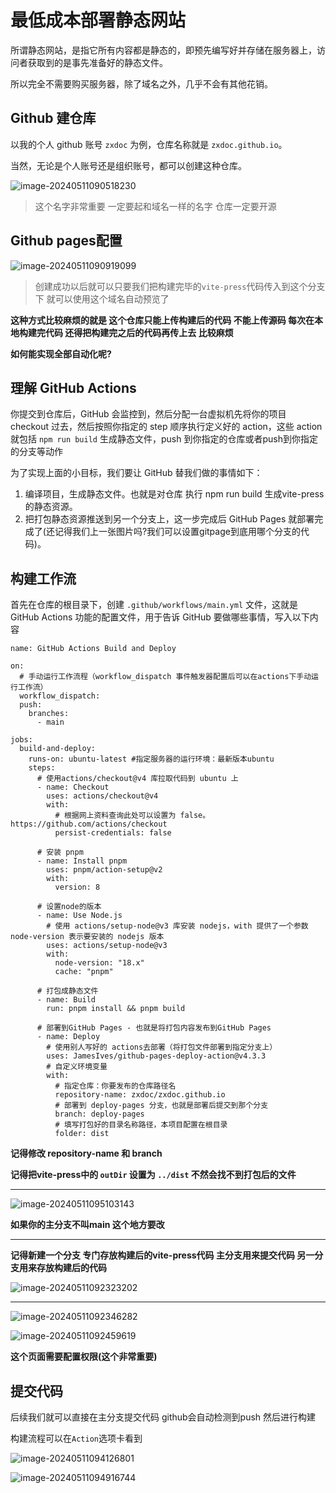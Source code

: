 # 最低成本部署静态网站

所谓静态网站，是指它所有内容都是静态的，即预先编写好并存储在服务器上，访问者获取到的是事先准备好的静态文件。

所以完全不需要购买服务器，除了域名之外，几乎不会有其他花销。

## **Github 建仓库**



以我的个人 github 账号 `zxdoc` 为例，仓库名称就是 `zxdoc.github.io`。

当然，无论是个人账号还是组织账号，都可以创建这种仓库。

![image-20240511090518230](https://gitee.com/zhaox010/pic-go-save/raw/master/image/202405110905337.png)

> 这个名字非常重要 一定要起和域名一样的名字 仓库一定要开源

## Github pages配置

![image-20240511090919099](https://gitee.com/zhaox010/pic-go-save/raw/master/image/202405110909158.png)

>  创建成功以后就可以只要我们把构建完毕的`vite-press`代码传入到这个分支下 就可以使用这个域名自动预览了

**这种方式比较麻烦的就是 这个仓库只能上传构建后的代码 不能上传源码 每次在本地构建完代码 还得把构建完之后的代码再传上去 比较麻烦**

**如何能实现全部自动化呢?**

## 理解 GitHub Actions

你提交到仓库后，GitHub 会监控到，然后分配一台虚拟机先将你的项目 checkout 过去，然后按照你指定的 step 顺序执行定义好的 action，这些 action 就包括 `npm run build` 生成静态文件，push 到你指定的仓库或者push到你指定的分支等动作

为了实现上面的小目标，我们要让 GitHub 替我们做的事情如下：

1. 编译项目，生成静态文件。也就是对仓库 执行 npm run build 生成vite-press的静态资源。
2. 把打包静态资源推送到另一个分支上，这一步完成后 GitHub Pages 就部署完成了(还记得我们上一张图片吗?我们可以设置gitpage到底用哪个分支的代码)。

## 构建工作流

首先在仓库的根目录下，创建 `.github/workflows/main.yml` 文件，这就是 GitHub Actions 功能的配置文件，用于告诉 GitHub 要做哪些事情，写入以下内容

```
name: GitHub Actions Build and Deploy

on:
  # 手动运行工作流程（workflow_dispatch 事件触发器配置后可以在actions下手动运行工作流）
  workflow_dispatch:
  push:
    branches:
      - main

jobs:
  build-and-deploy:
    runs-on: ubuntu-latest #指定服务器的运行环境：最新版本ubuntu
    steps:
      # 使用actions/checkout@v4 库拉取代码到 ubuntu 上
      - name: Checkout
        uses: actions/checkout@v4
        with:
          # 根据网上资料查询此处可以设置为 false。https://github.com/actions/checkout
          persist-credentials: false

      # 安装 pnpm
      - name: Install pnpm
        uses: pnpm/action-setup@v2
        with:
          version: 8

      # 设置node的版本
      - name: Use Node.js
        # 使用 actions/setup-node@v3 库安装 nodejs，with 提供了一个参数 node-version 表示要安装的 nodejs 版本
        uses: actions/setup-node@v3
        with:
          node-version: "18.x"
          cache: "pnpm"

      # 打包成静态文件
      - name: Build
        run: pnpm install && pnpm build

      # 部署到GitHub Pages - 也就是将打包内容发布到GitHub Pages
      - name: Deploy
        # 使用别人写好的 actions去部署（将打包文件部署到指定分支上）
        uses: JamesIves/github-pages-deploy-action@v4.3.3
        # 自定义环境变量
        with:
          # 指定仓库：你要发布的仓库路径名
          repository-name: zxdoc/zxdoc.github.io
          # 部署到 deploy-pages 分支，也就是部署后提交到那个分支
          branch: deploy-pages
          # 填写打包好的目录名称路径，本项目配置在根目录
          folder: dist
```

**记得修改 repository-name 和 branch**

**记得把vite-press中的 `outDir` 设置为 `../dist` 不然会找不到打包后的文件**

---





![image-20240511095103143](https://gitee.com/zhaox010/pic-go-save/raw/master/image/202405110951170.png)

**如果你的主分支不叫main 这个地方要改**

---



**记得新建一个分支 专门存放构建后的vite-press代码 主分支用来提交代码 另一分支用来存放构建后的代码**



![image-20240511092323202](https://gitee.com/zhaox010/pic-go-save/raw/master/image/202405110923232.png)



---



![image-20240511092346282](https://gitee.com/zhaox010/pic-go-save/raw/master/image/202405110923321.png)

![image-20240511092459619](https://gitee.com/zhaox010/pic-go-save/raw/master/image/202405110924663.png)

**这个页面需要配置权限(这个非常重要)**

## **提交代码**

后续我们就可以直接在主分支提交代码 github会自动检测到push 然后进行构建

构建流程可以在`Action`选项卡看到

![image-20240511094126801](https://gitee.com/zhaox010/pic-go-save/raw/master/image/202405110941841.png)

![image-20240511094916744](https://gitee.com/zhaox010/pic-go-save/raw/master/image/202405110949792.png)